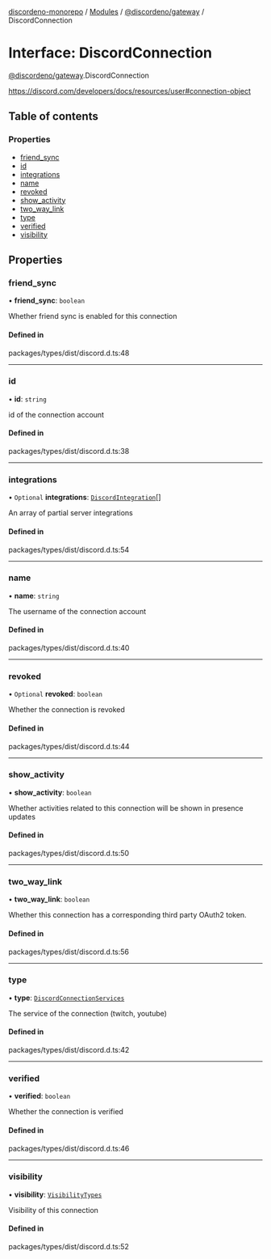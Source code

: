 [discordeno-monorepo](../README.md) / [Modules](../modules.md) / [@discordeno/gateway](../modules/discordeno_gateway.md) / DiscordConnection

# Interface: DiscordConnection

[@discordeno/gateway](../modules/discordeno_gateway.md).DiscordConnection

https://discord.com/developers/docs/resources/user#connection-object

## Table of contents

### Properties

- [friend_sync](discordeno_gateway.DiscordConnection.md#friend_sync)
- [id](discordeno_gateway.DiscordConnection.md#id)
- [integrations](discordeno_gateway.DiscordConnection.md#integrations)
- [name](discordeno_gateway.DiscordConnection.md#name)
- [revoked](discordeno_gateway.DiscordConnection.md#revoked)
- [show_activity](discordeno_gateway.DiscordConnection.md#show_activity)
- [two_way_link](discordeno_gateway.DiscordConnection.md#two_way_link)
- [type](discordeno_gateway.DiscordConnection.md#type)
- [verified](discordeno_gateway.DiscordConnection.md#verified)
- [visibility](discordeno_gateway.DiscordConnection.md#visibility)

## Properties

### friend_sync

• **friend_sync**: `boolean`

Whether friend sync is enabled for this connection

#### Defined in

packages/types/dist/discord.d.ts:48

---

### id

• **id**: `string`

id of the connection account

#### Defined in

packages/types/dist/discord.d.ts:38

---

### integrations

• `Optional` **integrations**: [`DiscordIntegration`](discordeno_gateway.DiscordIntegration.md)[]

An array of partial server integrations

#### Defined in

packages/types/dist/discord.d.ts:54

---

### name

• **name**: `string`

The username of the connection account

#### Defined in

packages/types/dist/discord.d.ts:40

---

### revoked

• `Optional` **revoked**: `boolean`

Whether the connection is revoked

#### Defined in

packages/types/dist/discord.d.ts:44

---

### show_activity

• **show_activity**: `boolean`

Whether activities related to this connection will be shown in presence updates

#### Defined in

packages/types/dist/discord.d.ts:50

---

### two_way_link

• **two_way_link**: `boolean`

Whether this connection has a corresponding third party OAuth2 token.

#### Defined in

packages/types/dist/discord.d.ts:56

---

### type

• **type**: [`DiscordConnectionServices`](../modules/discordeno_gateway.md#discordconnectionservices)

The service of the connection (twitch, youtube)

#### Defined in

packages/types/dist/discord.d.ts:42

---

### verified

• **verified**: `boolean`

Whether the connection is verified

#### Defined in

packages/types/dist/discord.d.ts:46

---

### visibility

• **visibility**: [`VisibilityTypes`](../enums/discordeno_gateway.VisibilityTypes.md)

Visibility of this connection

#### Defined in

packages/types/dist/discord.d.ts:52
